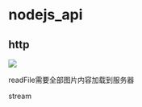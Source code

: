 # nodejs_api

## http

![](https://moonstarimg.oss-cn-hangzhou.aliyuncs.com/picgo_img/20210920103714.png)


readFile需要全部图片内容加载到服务器

stream